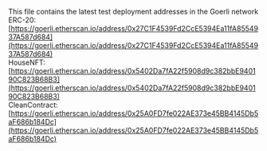 This file contains the latest test deployment addresses in the Goerli network<br/>ERC-20: [https://goerli.etherscan.io/address/0x27C1F4539Fd2CcE5394Ea11fA8554937A587d684](https://goerli.etherscan.io/address/0x27C1F4539Fd2CcE5394Ea11fA8554937A587d684)<br/>HouseNFT: [https://goerli.etherscan.io/address/0x5402Da7fA22f5908d9c382bbE940190C823B68B3](https://goerli.etherscan.io/address/0x5402Da7fA22f5908d9c382bbE940190C823B68B3)<br/>CleanContract: [https://goerli.etherscan.io/address/0x25A0FD7fe022AE373e45BB4145Db5aF686b184Dc](https://goerli.etherscan.io/address/0x25A0FD7fe022AE373e45BB4145Db5aF686b184Dc)<br/>